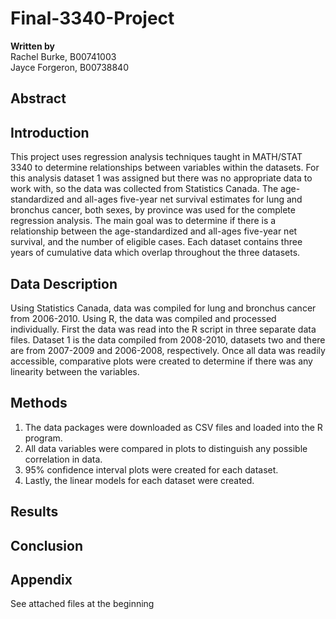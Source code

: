 # Final-3340-Project
**Written by** <br/>
Rachel Burke, B00741003 <br/>
Jayce Forgeron, B00738840
## Abstract

## Introduction
This project uses regression analysis techniques taught in MATH/STAT 3340 to determine relationships between variables within the datasets. For this analysis dataset 1 was assigned but there was no appropriate data to work with, so the data was collected from Statistics Canada. The age-standardized and all-ages five-year net survival estimates for lung and bronchus cancer, both sexes, by province was used for the complete regression analysis. The main goal was to determine if there is a relationship between the age-standardized and all-ages five-year net survival, and the number of eligible cases. Each dataset contains three years of cumulative data which overlap throughout the three datasets. 
## Data Description
Using Statistics Canada, data was compiled for lung and bronchus cancer from 2006-2010. Using R, the data was compiled and processed individually. First the data was read into the R script in three separate data files. Dataset 1 is the data compiled from 2008-2010, datasets two and there are from 2007-2009 and 2006-2008, respectively. Once all data was readily accessible, comparative plots were created to determine if there was any linearity between the variables.

## Methods
1. The data packages were downloaded as CSV files and loaded into the R program. <br/>
2. All data variables were compared in plots to distinguish any possible correlation in data. <br/>
3. 95% confidence interval plots were created for each dataset. <br/>
4. Lastly, the linear models for each dataset were created.
## Results

## Conclusion

## Appendix
See attached files at the beginning

